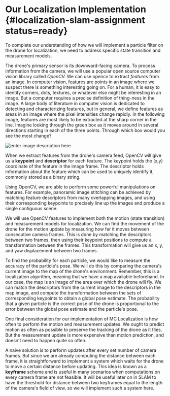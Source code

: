 # Our Localization Implementation {#localization-slam-assignment status=ready}

To complete our understanding of how we will implement a particle filter on the drone for localization, we need to address specific state transition and measurement models.

The drone's primary sensor is its downward-facing camera. To process information from the camera, we will use a popular open source computer vision library called *OpenCV.* We can use opencv to extract *features* from an image. In computer vision, features are points in an image where we suspect there is something interesting going on. For a human, it is easy to identify corners, dots, textures, or whatever else might be interesting in an image. But a computer requires a precise definition of thing-ness in the image. A large body of literature in computer vision is dedicated to detecting and characterizing features, but in general, we define features as areas in an image where the pixel intensities change rapidly. In the following image, features are most likely to be extracted at the sharp corner in the line. Imagine looking through the green box as it moves around in several directions starting in each of the three points. Through which box would you see the most change?

![enter image description here](harris.png "Detecting Features")

When we extract features from the drone's camera feed, OpenCV will give us a **keypoint** and **descriptor** for each feature. The keypoint holds the (x,y) coordinate of the feature in the image frame. The descriptor holds information about the feature which can be used to uniquely identify it, commonly stored as a binary string.

Using OpenCV, we are able to perform some powerful manipulations on features. For example, panoramic image stitching can be achieved by matching feature descriptors from many overlapping images, and using their corresponding keypoints to precisely line up the images and produce a single contiguous scene.

We will use OpenCV features to implement both the motion (state transition) and measurement models for localization. We can find the movement of the drone for the motion update by measuring how far it moves between consecutive camera frames. This is done by matching the descriptors between two frames, then using their keypoint positions to compute a transformation between the frames. This transformation will give us an x, y, and yaw displacement between two frames.

To find the probability for each particle, we would like to measure the accuracy of the particle's pose. We will do this by comparing the camera's current image to the map of the drone's environment. Remember, this is a localization algorithm, meaning that we have a map available beforehand. In our case, the map is an image of the area over which the drone will fly. We can match the descriptors from the current image to the descriptors in the map image, and compute the transformation between the sets of corresponding keypoints to obtain a global pose estimate. The probability that a given particle is the correct pose of the drone is proportional to the error between the global pose estimate and the particle's pose.

One final consideration for our implementation of MC Localization is how often to perform the motion and measurement updates. We ought to predict motion as often as possible to preserve the tracking of the drone as it flies. But the measurement update is more expensive than motion prediction, and doesn't need to happen quite so often.

A naive solution is to perform updates after every set number of camera frames. But since we are already computing the distance between each frame, it is straightforward to implement a system which waits for the drone to move a certain distance before updating. This idea is known as a **keyframe** scheme and is useful in many scenarios when computations on every camera frame are not feasible. It will be useful later on in SLAM to have the threshold for distance between two keyframes equal to the length of the camera's field of view, so we will implement such a system here.
